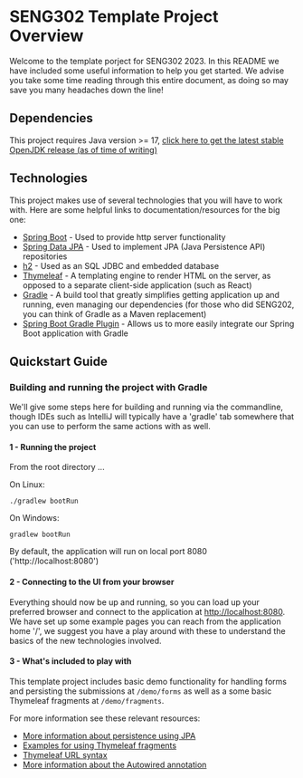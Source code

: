 # SENG302 Template Project Overview
Welcome to the template porject for SENG302 2023. In this README we have included some useful information to help you
get started. We advise you take some time reading through this entire document, as doing so may save you many headaches
down the line!

## Dependencies
This project requires Java version >= 17, [click here to get the latest stable OpenJDK release (as of time of writing)](https://jdk.java.net/19/)


## Technologies
This project makes use of several technologies that you will have to work with. Here are some helpful links to documentation/resources for the big one:

- [Spring Boot](https://spring.io/projects/spring-boot) - Used to provide http server functionality
- [Spring Data JPA](https://spring.io/projects/spring-data-jpa) - Used to implement JPA (Java Persistence API) repositories
- [h2](https://www.h2database.com/html/main.html) - Used as an SQL JDBC and embedded database
- [Thymeleaf](https://www.thymeleaf.org/) - A templating engine to render HTML on the server, as opposed to a separate client-side application (such as React)
- [Gradle](https://gradle.org/) - A build tool that greatly simplifies getting application up and running, even managing our dependencies (for those who did SENG202, you can think of Gradle as a Maven replacement)
- [Spring Boot Gradle Plugin](https://docs.spring.io/spring-boot/docs/3.0.2/gradle-plugin/reference/html/) - Allows us to more easily integrate our Spring Boot application with Gradle


## Quickstart Guide

### Building and running the project with Gradle
We'll give some steps here for building and running via the commandline, though IDEs such as IntelliJ will typically 
have a 'gradle' tab somewhere that you can use to perform the same actions with as well. 

#### 1 - Running the project
From the root directory ...

On Linux:
```
./gradlew bootRun
```

On Windows:
```
gradlew bootRun
```

By default, the application will run on local port 8080 ('http://localhost:8080')

#### 2 - Connecting to the UI from your browser
Everything should now be up and running, so you can load up your preferred browser and connect to the application at 
[http://localhost:8080](http://localhost:8080). We have set up some example pages you can reach from the application 
home '/', we suggest you have a play around with these to understand the basics of the new technologies involved.

#### 3 - What's included to play with
This template project includes basic demo functionality for handling forms and persisting the submissions at `/demo/forms`
as well as a some basic Thymeleaf fragments at `/demo/fragments`.

For more information see these relevant resources:
- [More information about persistence using JPA](https://spring.io/guides/gs/accessing-data-jpa/)
- [Examples for using Thymeleaf fragments](https://www.baeldung.com/spring-thymeleaf-fragments)
- [Thymeleaf URL syntax](https://www.thymeleaf.org/doc/articles/standardurlsyntax.html)
- [More information about the Autowired annotation](https://www.baeldung.com/spring-autowire)